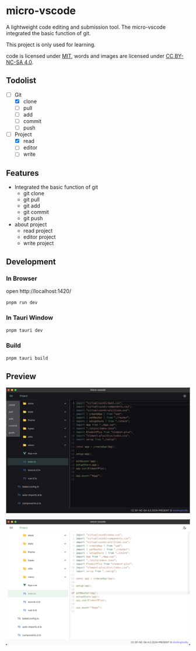 # micro-vscode

A lightweight code editing and submission tool. The micro-vscode integrated the basic function of git.

This project is only used for learning.

code is licensed under [MIT](https://github.com/shellingfordly/micro-vscode/blob/main/LICENSE),
words and images are licensed under [CC BY-NC-SA 4.0](https://creativecommons.org/licenses/by-nc-sa/4.0/).

## Todolist

- [ ] Git
  - [x] clone
  - [ ] pull
  - [ ] add
  - [ ] commit
  - [ ] push
- [ ] Project
  - [x] read
  - [ ] editor
  - [ ] write

## Features

- Integrated the basic function of git
  - git clone
  - git pull
  - git add
  - git commit
  - git push
- about project
  - read project
  - editor project
  - write project

## Development

### In Browser

open http://localhost:1420/

```bash
pnpm run dev
```

### In Tauri Window

```bash
pnpm tauri dev
```

### Build

```bash
pnpm tauri build
```

## Preview

![git](./public/git_dark.png)

![project](./public/project_light.png)
